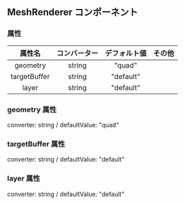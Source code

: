 ## MeshRenderer コンポーネント
<!-- EDIT HERE(@Component)-->











<!-- /EDIT HERE-->
### 属性
<!-- DO NOT EDIT -->
<!-- ATTRS -->
| 属性名 | コンバーター | デフォルト値 | その他 |
|:------:|:------:|:------:|:------:|
| geometry | string | "quad" |  |
| targetBuffer | string | "default" |  |
| layer | string | "default" |  |
<!-- /ATTRS -->
<!-- /DO NOT EDIT -->
### geometry 属性
converter: string / defaultValue: "quad"

<!-- EDIT HERE(geometry)-->











<!-- /EDIT HERE-->
### targetBuffer 属性
converter: string / defaultValue: "default"

<!-- EDIT HERE(targetBuffer)-->











<!-- /EDIT HERE-->
### layer 属性
converter: string / defaultValue: "default"

<!-- EDIT HERE(layer)-->











<!-- /EDIT HERE-->
